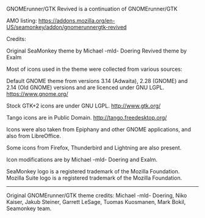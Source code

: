 GNOMErunner/GTK Revived is a continuation of GNOMErunner/GTK

AMO listing: https://addons.mozilla.org/en-US/seamonkey/addon/gnomerunnergtk-revived

Credits:

Original SeaMonkey theme by Michael -mld- Doering
Revived theme by Exalm

Most of icons used in the theme were collected from various sources:

Default GNOME theme from versions 3.14 (Adwaita), 2.28 (GNOME) and 2.14 (Old GNOME) versions and are licenced under GNU LGPL.
https://www.gnome.org/

Stock GTK+2 icons are under GNU LGPL.
http://www.gtk.org/

Tango icons are in Public Domain.
http://tango.freedesktop.org/

Icons were also taken from Epiphany and other GNOME applications, and also from LibreOffice.

Some icons from Firefox, Thunderbird and Lightning are also present.

Icon modifications are by Michael -mld- Doering and Exalm.

SeaMonkey logo is a registered trademark of the Mozilla Foundation.
Mozilla Suite logo is a registered trademark of the Mozilla Foundation.

------

Original GNOMErunner/GTK theme credits:
Michael -mld- Doering, Niko Kaiser, Jakub Steiner, Garrett LeSage, Tuomas Kuosmanen, Mark Bokil, Seamonkey team.
